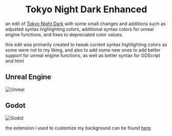 <h1 align="center">Tokyo Night Dark Enhanced</h1>

an edit of [Tokyo Night Dark](https://marketplace.visualstudio.com/items?itemName=drewxs.tokyo-night-dark) with some small changes and additions such as adjusted syntax highlighting colors, additional syntax colors for unreal engine functions, and fixes to depreciated color values.

this edit was primarily created to tweak current syntax highlighting colors as some were not to my liking, and also to add some new ones to add better support for unreal engine functions, as well as better syntax for GDScript and html

## Unreal Engine

![Unreal](https://github.com/user-attachments/assets/0ff871be-4794-4bae-be5c-87e5fef95603)

## Godot

![Godot](https://github.com/user-attachments/assets/ca9ef86e-8cc1-4b56-80e4-00abe1bd1af0)


the extension i used to customize my background can be found [here](https://marketplace.visualstudio.com/items?itemName=Katsute.code-background)
